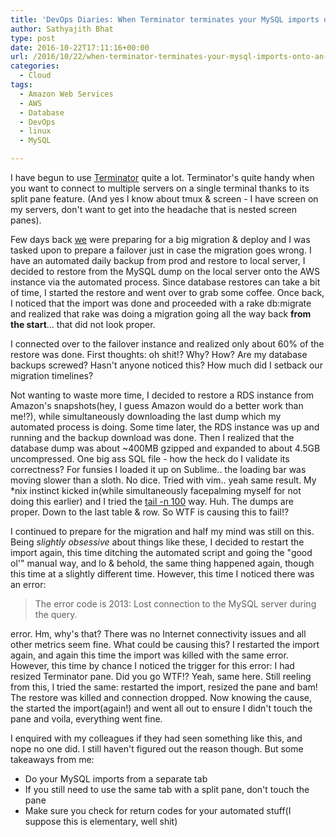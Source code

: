 ```yaml
---
title: 'DevOps Diaries: When Terminator terminates your MySQL imports onto an AWS Instance…'
author: Sathyajith Bhat
type: post
date: 2016-10-22T17:11:16+00:00
url: /2016/10/22/when-terminator-terminates-your-mysql-imports-onto-an-aws-instance/
categories:
  - Cloud
tags:
  - Amazon Web Services
  - AWS
  - Database
  - DevOps
  - linux
  - MySQL

---
```

I have begun to use <a href="https://launchpad.net/terminator" target="_blank">Terminator</a> quite a lot. Terminator's quite handy when you want to connect to multiple servers on a single terminal thanks to its split pane feature. (And yes I know about tmux & screen - I have screen on my servers, don't want to get into the headache that is nested screen panes).

Few days back <a href="https://styletag.com" target="_blank">we</a> were preparing for a big migration & deploy and I was tasked upon to prepare a failover just in case the migration goes wrong. I have an automated daily backup from prod and restore to local server, I decided to restore from the MySQL dump on the local server onto the AWS instance via the automated process. Since database restores can take a bit of time, I started the restore and went over to grab some coffee. Once back, I noticed that the import was done and proceeded with a rake db:migrate and realized that rake was doing a migration going all the way back **from the start**&#8230; that did not look proper.

<!--more-->

I connected over to the failover instance and realized only about 60% of the restore was done. First thoughts: oh shit!? Why? How? Are my database backups screwed? Hasn't anyone noticed this? How much did I setback our migration timelines?

Not wanting to waste more time, I decided to restore a RDS instance from Amazon's snapshots(hey, I guess Amazon would do a better work than me!?), while simultaneously downloading the last dump which my automated process is doing. Some time later, the RDS instance was up and running and the backup download was done. Then I realized that the database dump was about ~400MB gzipped and expanded to about 4.5GB uncompressed. One big ass SQL file - how the heck do I validate its correctness? For funsies I loaded it up on Sublime.. the loading bar was moving slower than a sloth. No dice. Tried with vim.. yeah same result. My *nix instinct kicked in(while simultaneously facepalming myself for not doing this earlier) and I tried the <a href="https://en.wikipedia.org/wiki/Tail_(Unix)" target="_blank">tail -n 100</a> way. Huh. The dumps are proper. Down to the last table & row. So WTF is causing this to fail!?

I continued to prepare for the migration and half my mind was still on this. Being _slightly obsessive_ about things like these, I decided to restart the import again, this time ditching the automated script and going the "good ol'" manual way, and lo & behold, the same thing happened again, though this time at a slightly different time. However, this time I noticed there was an error:

> The error code is 2013: Lost connection to the MySQL server during the query.

error. Hm, why's that? There was no Internet connectivity issues and all other metrics seem fine. What could be causing this? I restarted the import again, and again this time the import was killed with the same error. However, this time by chance I noticed the trigger for this error: I had resized Terminator pane. Did you go WTF!? Yeah, same here. Still reeling from this, I tried the same: restarted the import, resized the pane and bam! The restore was killed and connection dropped. Now knowing the cause, the started the import(again!) and went all out to ensure I didn't touch the pane and voila, everything went fine.

I enquired with my colleagues if they had seen something like this, and nope no one did. I still haven't figured out the reason though. But some takeaways from me:

  * Do your MySQL imports from a separate tab
  * If you still need to use the same tab with a split pane, don't touch the pane
  * Make sure you check for return codes for your automated stuff(I suppose this is elementary, well shit)
